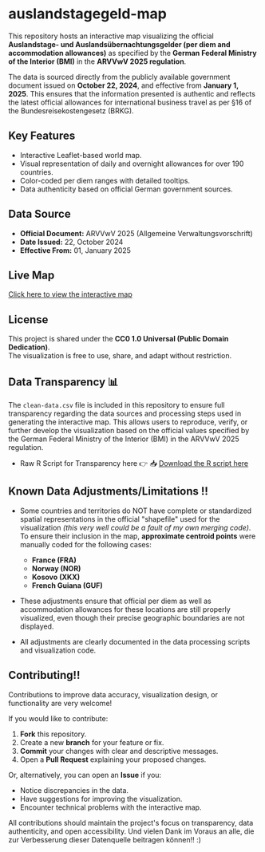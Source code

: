 # auslandstagegeld-map

This repository hosts an interactive map visualizing the official **Auslandstage- und Auslandsübernachtungsgelder (per diem and accommodation allowances)** as specified by the **German Federal Ministry of the Interior (BMI)** in the **ARVVwV 2025 regulation**.

The data is sourced directly from the publicly available government document issued on **October 22, 2024**, and effective from **January 1, 2025**. This ensures that the information presented is authentic and reflects the latest official allowances for international business travel as per §16 of the Bundesreisekostengesetz (BRKG).

## Key Features
- Interactive Leaflet-based world map.
- Visual representation of daily and overnight allowances for over 190 countries.
- Color-coded per diem ranges with detailed tooltips.
- Data authenticity based on official German government sources.

## Data Source
- **Official Document:** ARVVwV 2025 (Allgemeine Verwaltungsvorschrift)  
- **Date Issued:** 22, October 2024  
- **Effective From:** 01, January 2025  

## Live Map  
[Click here to view the interactive map](https://meraymaddah.github.io/auslandstagegeld-map/)

## License  
This project is shared under the **CC0 1.0 Universal (Public Domain Dedication)**.  
The visualization is free to use, share, and adapt without restriction.

## Data Transparency 📊 

The `clean-data.csv` file is included in this repository to ensure full transparency regarding the data sources and processing steps used in generating the interactive map.
This allows users to reproduce, verify, or further develop the visualization based on the official values specified by the German Federal Ministry of the Interior (BMI) in the ARVVwV 2025 regulation.
 - Raw R Script for Transparency here 👉 📥 [Download the R script here](./map_script.R)

## Known Data Adjustments/Limitations ‼️ 

- Some countries and territories do NOT have complete or standardized spatial representations in the official "shapefile" used for the visualization *(this very well could be a fault of my own merging code)*.
To ensure their inclusion in the map, **approximate centroid points** were manually coded for the following cases:
  - **France (FRA)**
  - **Norway (NOR)**
  - **Kosovo (XKX)**
  - **French Guiana (GUF)**

- These adjustments ensure that official per diem as well as accommodation allowances for these locations are still properly visualized, even though their precise geographic boundaries are not displayed.

- All adjustments are clearly documented in the data processing scripts and visualization code.

## Contributing!!

Contributions to improve data accuracy, visualization design, or functionality are very welcome!

If you would like to contribute:

1. **Fork** this repository.
2. Create a new **branch** for your feature or fix.
3. **Commit** your changes with clear and descriptive messages.
4. Open a **Pull Request** explaining your proposed changes.

Or, alternatively, you can open an **Issue** if you:
- Notice discrepancies in the data.
- Have suggestions for improving the visualization.
- Encounter technical problems with the interactive map.

All contributions should maintain the project's focus on transparency, data authenticity, and open accessibility.
Und vielen Dank im Voraus an alle, die zur Verbesserung dieser Datenquelle beitragen können!! :)
